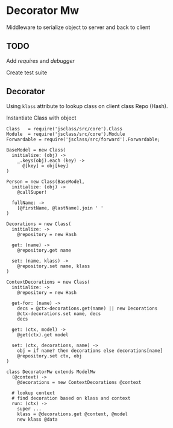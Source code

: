 # Decorator Mw

Middleware to serialize object to server and back to client

## TODO

Add *requires* and *debugger*

Create test suite

## Decorator

Using `klass` attribute to lookup class on client class Repo (Hash).

Instantiate Class with object

```LiveScript
Class   = require('jsclass/src/core').Class
Module  = require('jsclass/src/core').Module
Forwardable = require('jsclass/src/forward').Forwardable;

BaseModel = new Class(
  initialize: (obj) ->
    _.keys(obj).each (key) ->
      @[key] = obj[key]
)

Person = new Class(BaseModel,
  initialize: (obj) ->
    @callSuper!

  fullName: ->
    [@firstName, @lastName].join ' '
)

Decorations = new Class(
  initialize: ->
    @repository = new Hash

  get: (name) ->
    @repository.get name

  set: (name, klass) ->
    @repository.set name, klass
)

ContextDecorations = new Class(
  initialize: ->
    @repository = new Hash

  get-for: (name) ->
    decs = @ctx-decorations.get(name) || new Decorations
    @ctx-decorations.set name, decs
    decs

  get: (ctx, model) ->
    @get(ctx).get model

  set: (ctx, decorations, name) ->
    obj = if name? then decorations else decorations[name]
    @repository.set ctx, obj
)

class DecoratorMw extends ModelMw
  (@context) ->
    @decorations = new ContextDecorations @context

  # lookup context
  # find decoration based on klass and context
  run: (ctx) ->
    super ...
    klass = @decorations.get @context, @model
    new klass @data
```
